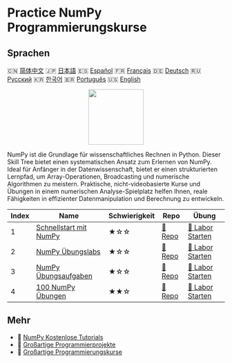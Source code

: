 # Practice NumPy Programmierungskurse

## Sprachen

🇨🇳 [简体中文](README_zh.md) 🇯🇵 [日本語](README_ja.md) 🇪🇸 [Español](README_es.md) 🇫🇷 [Français](README_fr.md) 🇩🇪 [Deutsch](README_de.md) 🇷🇺 [Русский](README_ru.md) 🇰🇷 [한국어](README_ko.md) 🇧🇷 [Português](README_pt.md) 🇺🇸 [English](README.md) 

<div align="center">
<img width="128px" src="https://file.labex.io/path/gdqX0QgXsYjL.png">
</div>

NumPy ist die Grundlage für wissenschaftliches Rechnen in Python. Dieser Skill Tree bietet einen systematischen Ansatz zum Erlernen von NumPy. Ideal für Anfänger in der Datenwissenschaft, bietet er einen strukturierten Lernpfad, um Array-Operationen, Broadcasting und numerische Algorithmen zu meistern. Praktische, nicht-videobasierte Kurse und Übungen in einem numerischen Analyse-Spielplatz helfen Ihnen, reale Fähigkeiten in effizienter Datenmanipulation und Berechnung zu entwickeln.

|   Index | Name                                                                          | Schwierigkeit   | Repo                                                               | Übung                                                                     |
|---------|-------------------------------------------------------------------------------|-----------------|--------------------------------------------------------------------|---------------------------------------------------------------------------|
|       1 | [Schnellstart mit NumPy](https://labex.io/de/courses/quick-start-with-numpy)  | ★☆☆             | [🔗 Repo](https://github.com/labex-labs/quick-start-with-numpy)    | [🚀 Labor Starten](https://labex.io/de/courses/quick-start-with-numpy)    |
|       2 | [NumPy Übungslabs](https://labex.io/de/courses/numpy-practice-labs)           | ★☆☆             | [🔗 Repo](https://github.com/labex-labs/numpy-practice-labs)       | [🚀 Labor Starten](https://labex.io/de/courses/numpy-practice-labs)       |
|       3 | [NumPy Übungsaufgaben](https://labex.io/de/courses/numpy-practice-challenges) | ★☆☆             | [🔗 Repo](https://github.com/labex-labs/numpy-practice-challenges) | [🚀 Labor Starten](https://labex.io/de/courses/numpy-practice-challenges) |
|       4 | [100 NumPy Übungen](https://labex.io/de/courses/100-numpy-exercises)          | ★★☆             | [🔗 Repo](https://github.com/labex-labs/100-numpy-exercises)       | [🚀 Labor Starten](https://labex.io/de/courses/100-numpy-exercises)       |

## Mehr

- 🔗 [NumPy Kostenlose Tutorials](https://github.com/labex-labs/numpy-free-tutorials)
- 🔗 [Großartige Programmierprojekte](https://github.com/labex-labs/awesome-programming-projects)
- 🔗 [Großartige Programmierungskurse](https://github.com/labex-labs/awesome-programming-courses)

